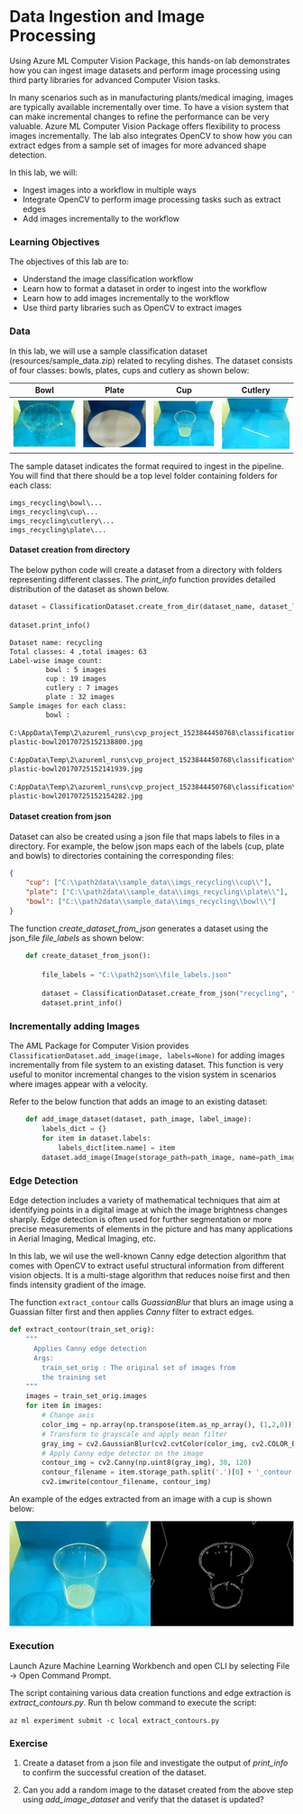 # Data Ingestion and Image Processing

Using Azure ML Computer Vision Package, this hands-on lab demonstrates how you can ingest image datasets and perform image processing using third party libraries for advanced Computer Vision tasks. 

In many scenarios such as in manufacturing plants/medical imaging, images are typically available incrementally over time. To have a vision system that can make incremental changes to refine the performance can be very valuable. Azure ML Computer Vision Package offers flexibility to process images incrementally. The lab also integrates OpenCV to show how you can extract edges from a sample set of images for more advanced shape detection.

In this lab, we will:
- Ingest images into a workflow in multiple ways
- Integrate OpenCV to perform image processing tasks such as extract edges
- Add images incrementally to the workflow

### Learning Objectives ###

The objectives of this lab are to:
- Understand the image classification workflow
- Learn how to format a dataset in order to ingest into the workflow
- Learn how to add images incrementally to the workflow
- Use third party libraries such as OpenCV to extract images

### Data

In this lab, we will use a sample classification dataset (resources/sample_data.zip) related to recyling dishes. The dataset consists of four classes: bowls, plates, cups and cutlery as shown below: 

| Bowl |Plate|Cup|Cutlery| 
|------|------|------|-----|
|![bowl](images\bowl.jpg)|![plate](images\plate.jpg)|![cup](images\cup.jpg)|![bowl](images\cutlery.jpg)

The sample dataset indicates the format required to ingest in the pipeline. You will find that there should be a top level folder containing folders for each class:
````
imgs_recycling\bowl\...
imgs_recycling\cup\...
imgs_recycling\cutlery\...
imgs_recycling\plate\...
````

#### Dataset creation from directory

The below python code will create a dataset from a directory with folders representing different classes. The _print_info_ function provides detailed distribution of the dataset as shown below.

````python
dataset = ClassificationDataset.create_from_dir(dataset_name, dataset_location, enable_logging=enable_logging)

dataset.print_info()
`````

```
Dataset name: recycling
Total classes: 4 ,total images: 63
Label-wise image count:
         bowl : 5 images
         cup : 19 images
         cutlery : 7 images
         plate : 32 images
Sample images for each class:
         bowl :
                 C:\AppData\Temp\2\azureml_runs\cvp_project_1523844450768\classification\sample_data\imgs_recycling\bowl\msft-plastic-bowl20170725152138800.jpg
                 C:AppData\Temp\2\azureml_runs\cvp_project_1523844450768\classification\sample_data\imgs_recycling\bowl\msft-plastic-bowl20170725152141939.jpg
                 C:AppData\Temp\2\azureml_runs\cvp_project_1523844450768\classification\sample_data\imgs_recycling\bowl\msft-plastic-bowl20170725152154282.jpg
```

#### Dataset creation from json

Dataset can also be created using a json file that maps labels to files in a directory. For example, the below json maps each of the labels (cup, plate and bowls) to directories containing the corresponding files:

````json
{
    "cup": ["C:\\path2data\\sample_data\\imgs_recycling\\cup\\"],
    "plate": ["C:\\path2data\\sample_data\\imgs_recycling\\plate\\"],
    "bowl": ["C:\\path2data\\sample_data\\imgs_recycling\\bowl\\"]
}
````

The function _create_dataset_from_json_ generates a dataset using the json_file _file_labels_ as shown below:

````python
    def create_dataset_from_json():

        file_labels = "C:\\path2json\\file_labels.json"

        dataset = ClassificationDataset.create_from_json("recycling", file_labels, context=None)
        dataset.print_info()
````

### Incrementally adding Images

The AML Package for Computer Vision provides `ClassificationDataset.add_image(image, labels=None)` for adding images incrementally from file system to an existing dataset. This function is very useful to monitor incremental changes to the vision system in scenarios where images appear with a velocity.  

Refer to the below function that adds an image to an existing dataset:

````python
    def add_image_dataset(dataset, path_image, label_image):
        labels_dict = {}
        for item in dataset.labels:
            labels_dict[item.name] = item
        dataset.add_image(Image(storage_path=path_image, name=path_image.split('\\')[-1]), labels_dict[label_image])
````

### Edge Detection

Edge detection includes a variety of mathematical techniques that aim at identifying points in a digital image at which the image brightness changes sharply. Edge detection is often used for further segmentation or more precise measurements of elements in the picture and has many applications in Aerial Imaging, Medical Imaging, etc. 

In this lab, we wil use the well-known Canny edge detection algorithm that comes with OpenCV to extract useful structural information from different vision objects. It is a multi-stage algorithm that reduces noise first and then finds intensity gradient of the image.

The function `extract_contour` calls _GuassianBlur_ that blurs an image using a Guassian filter first and then applies _Canny_ filter to extract edges.

````python
def extract_contour(train_set_orig):
    """
      Applies Canny edge detection
      Args:
        train_set_orig : The original set of images from 
        the training set
    """
    images = train_set_orig.images
    for item in images:
        # Change axis
        color_img = np.array(np.transpose(item.as_np_array(), (1,2,0)))
        # Transform to grayscale and apply mean filter
        gray_img = cv2.GaussianBlur(cv2.cvtColor(color_img, cv2.COLOR_BGR2GRAY), (0,0), 1)
        # Apply Canny edge detector on the image
        contour_img = cv2.Canny(np.uint8(gray_img), 30, 120)
        contour_filename = item.storage_path.split('.')[0] + '_contour.jpg'
        cv2.imwrite(contour_filename, contour_img)
````

An example of the edges extracted from an image with a cup is shown below:

![edge results](images\cup_contour.jpg)

### Execution

Launch Azure Machine Learning Workbench and open CLI by selecting File -> Open Command Prompt.

The script containing various data creation functions and edge extraction is _extract_contours.py_. Run th below command to execute the script:

```az ml experiment submit -c local extract_contours.py```

### Exercise

1. Create a dataset from a json file and investigate the output of _print_info_ to confirm the successful creation of the dataset.

2. Can you add a random image to the dataset created from the above step using _add_image_dataset_ and verify that the dataset is updated?